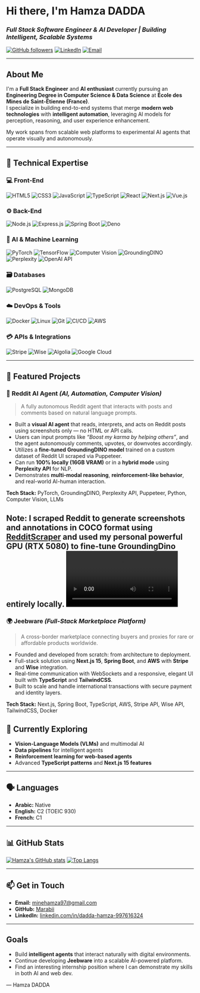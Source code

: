 # Hi there, I'm **Hamza DADDA**

### *Full Stack Software Engineer & AI Developer | Building Intelligent, Scalable Systems*

[![GitHub followers](https://img.shields.io/github/followers/Marabii?label=Follow&style=social)](https://github.com/Marabii)
[![LinkedIn](https://img.shields.io/badge/LinkedIn-Connect-blue?style=social&logo=linkedin)](https://www.linkedin.com/in/dadda-hamza-997616324/)
[![Email](https://img.shields.io/badge/Email-minehamza97%40gmail.com-red?style=social&logo=gmail)](mailto:minehamza97@gmail.com)

---

## About Me

I'm a **Full Stack Engineer** and **AI enthusiast** currently pursuing an **Engineering Degree in Computer Science & Data Science** at **École des Mines de Saint-Étienne (France)**.  
I specialize in building end-to-end systems that merge **modern web technologies** with **intelligent automation**, leveraging AI models for perception, reasoning, and user experience enhancement.

My work spans from scalable web platforms to experimental AI agents that operate visually and autonomously.

---

## 💼 Technical Expertise

### 💻 Front-End
![HTML5](https://img.shields.io/badge/HTML5-E34F26?style=flat&logo=html5&logoColor=white)
![CSS3](https://img.shields.io/badge/CSS3-1572B6?style=flat&logo=css3&logoColor=white)
![JavaScript](https://img.shields.io/badge/JavaScript-ES6%2B-F7DF1E?style=flat&logo=javascript&logoColor=black)
![TypeScript](https://img.shields.io/badge/TypeScript-007ACC?style=flat&logo=typescript&logoColor=white)
![React](https://img.shields.io/badge/React-19-61DAFB?style=flat&logo=react&logoColor=black)
![Next.js](https://img.shields.io/badge/Next.js-000000?style=flat&logo=nextdotjs&logoColor=white)
![Vue.js](https://img.shields.io/badge/Vue.js-3-4FC08D?style=flat&logo=vue.js&logoColor=white)

### ⚙️ Back-End
![Node.js](https://img.shields.io/badge/Node.js-339933?style=flat&logo=nodedotjs&logoColor=white)
![Express.js](https://img.shields.io/badge/Express.js-000000?style=flat&logo=express&logoColor=white)
![Spring Boot](https://img.shields.io/badge/Spring%20Boot-6DB33F?style=flat&logo=springboot&logoColor=white)
![Deno](https://img.shields.io/badge/Deno-000000?style=flat&logo=deno&logoColor=white)

### 🧠 AI & Machine Learning
![PyTorch](https://img.shields.io/badge/PyTorch-EE4C2C?style=flat&logo=pytorch&logoColor=white)
![TensorFlow](https://img.shields.io/badge/TensorFlow-FF6F00?style=flat&logo=tensorflow&logoColor=white)
![Computer Vision](https://img.shields.io/badge/Computer%20Vision-0078D7?style=flat)
![GroundingDINO](https://img.shields.io/badge/GroundingDINO-0052CC?style=flat)
![Perplexity](https://img.shields.io/badge/Perplexity%20AI-3333FF?style=flat)
![OpenAI API](https://img.shields.io/badge/OpenAI-412991?style=flat&logo=openai&logoColor=white)

### 🗃️ Databases
![PostgreSQL](https://img.shields.io/badge/PostgreSQL-336791?style=flat&logo=postgresql&logoColor=white)
![MongoDB](https://img.shields.io/badge/MongoDB-47A248?style=flat&logo=mongodb&logoColor=white)

### ☁️ DevOps & Tools
![Docker](https://img.shields.io/badge/Docker-2496ED?style=flat&logo=docker&logoColor=white)
![Linux](https://img.shields.io/badge/Linux-FCC624?style=flat&logo=linux&logoColor=black)
![Git](https://img.shields.io/badge/Git-F05032?style=flat&logo=git&logoColor=white)
![CI/CD](https://img.shields.io/badge/CI/CD-2088FF?style=flat&logo=githubactions&logoColor=white)
![AWS](https://img.shields.io/badge/AWS-232F3E?style=flat&logo=amazonaws&logoColor=white)

### 💳 APIs & Integrations
![Stripe](https://img.shields.io/badge/Stripe-008CDD?style=flat&logo=stripe&logoColor=white)
![Wise](https://img.shields.io/badge/Wise-3943FF?style=flat&logo=wise&logoColor=white)
![Algolia](https://img.shields.io/badge/Algolia-5468FF?style=flat&logo=algolia&logoColor=white)
![Google Cloud](https://img.shields.io/badge/Google%20Cloud-4285F4?style=flat&logo=googlecloud&logoColor=white)

---

## 🌟 Featured Projects

### 🧠 **Reddit AI Agent** *(AI, Automation, Computer Vision)*
> A fully autonomous Reddit agent that interacts with posts and comments based on natural language prompts.

- Built a **visual AI agent** that reads, interprets, and acts on Reddit posts using screenshots only — no HTML or API calls.
- Users can input prompts like *“Boost my karma by helping others”*, and the agent autonomously comments, upvotes, or downvotes accordingly.
- Utilizes a **fine-tuned GroundingDINO model** trained on a custom dataset of Reddit UI scraped via Puppeteer.
- Can run **100% locally (16GB VRAM)** or in a **hybrid mode** using **Perplexity API** for NLP.
- Demonstrates **multi-modal reasoning**, **reinforcement-like behavior**, and real-world AI-human interaction.

**Tech Stack:** PyTorch, GroundingDINO, Perplexity API, Puppeteer, Python, Computer Vision, LLMs

**Note:** I scraped Reddit to generate screenshots and annotations in COCO format using [RedditScraper](**https://github.com/Marabii/RedditUiScraper**) and used my personal powerful GPU (RTX 5080) to fine-tune GroundingDino entirely locally.
![AI Reddit Agent Demo](RedditAgent.mp4)
---

### 🌍 **Jeebware** *(Full-Stack Marketplace Platform)*
> A cross-border marketplace connecting buyers and proxies for rare or affordable products worldwide.

- Founded and developed from scratch: from architecture to deployment.
- Full-stack solution using **Next.js 15**, **Spring Boot**, and **AWS** with **Stripe** and **Wise** integration.
- Real-time communication with WebSockets and a responsive, elegant UI built with **TypeScript** and **TailwindCSS**.
- Built to scale and handle international transactions with secure payment and identity layers.

**Tech Stack:** Next.js, Spring Boot, TypeScript, AWS, Stripe API, Wise API, TailwindCSS, Docker

## 🌱 Currently Exploring
- **Vision-Language Models (VLMs)** and multimodal AI
- **Data pipelines** for intelligent agents
- **Reinforcement learning for web-based agents**
- Advanced **TypeScript patterns** and **Next.js 15 features**

---

## 🗣️ Languages
- **Arabic:** Native  
- **English:** C2 (TOEIC 930)  
- **French:** C1  

---

## 📊 GitHub Stats

[![Hamza's GitHub stats](https://github-readme-stats.vercel.app/api?username=Marabii&show_icons=true&theme=default&hide_border=true)](https://github.com/Marabii)
[![Top Langs](https://github-readme-stats.vercel.app/api/top-langs/?username=Marabii&layout=compact&hide_border=true)](https://github.com/Marabii)

---

## 📫 Get in Touch

- **Email:** [minehamza97@gmail.com](mailto:minehamza97@gmail.com)  
- **GitHub:** [Marabii](https://github.com/Marabii)  
- **LinkedIn:** [linkedin.com/in/dadda-hamza-997616324](https://www.linkedin.com/in/dadda-hamza-997616324/)

---

## Goals
- Build **intelligent agents** that interact naturally with digital environments.  
- Continue developing **Jeebware** into a scalable AI-powered platform.  
- Find an interesting internship position where I can demonstrate my skills in both AI and web dev.

 — Hamza DADDA

